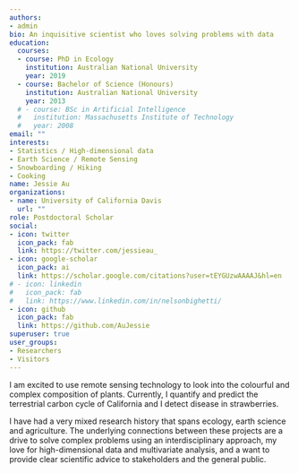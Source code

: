 ```yaml
---
authors:
- admin
bio: An inquisitive scientist who loves solving problems with data
education:
  courses:
  - course: PhD in Ecology
    institution: Australian National University
    year: 2019
  - course: Bachelor of Science (Honours)
    institution: Australian National University
    year: 2013
  # - course: BSc in Artificial Intelligence
  #   institution: Massachusetts Institute of Technology
  #   year: 2008
email: ""
interests:
- Statistics / High-dimensional data
- Earth Science / Remote Sensing
- Snowboarding / Hiking
- Cooking
name: Jessie Au
organizations:
- name: University of California Davis
  url: ""
role: Postdoctoral Scholar
social:
- icon: twitter
  icon_pack: fab
  link: https://twitter.com/jessieau_
- icon: google-scholar
  icon_pack: ai
  link: https://scholar.google.com/citations?user=tEYGUzwAAAAJ&hl=en
# - icon: linkedin
#   icon_pack: fab
#   link: https://www.linkedin.com/in/nelsonbighetti/
- icon: github
  icon_pack: fab
  link: https://github.com/AuJessie
superuser: true
user_groups:
- Researchers
- Visitors
---
```


I am excited to use remote sensing technology to look into the colourful and complex composition of plants. Currently, I quantify and predict the terrestrial carbon cycle of California and I detect disease in strawberries.

I have had a very mixed research history that spans ecology, earth science and  agriculture. The underlying connections between these projects are a drive to solve complex problems using an interdisciplinary approach, my love for high-dimensional data and multivariate analysis, and a want to provide clear scientific advice to stakeholders and the general public. 
